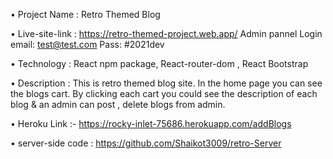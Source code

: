 • Project Name : Retro Themed Blog

• Live-site-link : https://retro-themed-project.web.app/ Admin pannel Login email: test@test.com Pass: #2021dev

• Technology : React npm package, React-router-dom , React Bootstrap

• Description : This is retro themed blog site. In the home page you can see the blogs cart. By clicking each cart you could see the description of each blog & an admin can post , delete blogs from admin.

• Heroku Link :- https://rocky-inlet-75686.herokuapp.com/addBlogs

• server-side code : https://github.com/Shaikot3009/retro-Server
